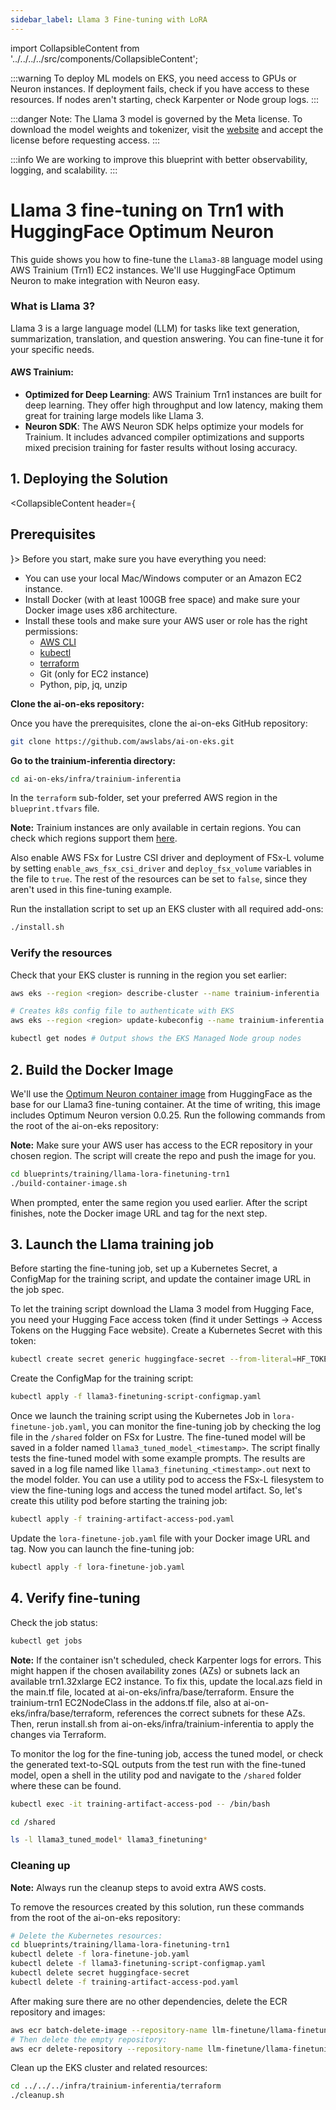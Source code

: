 ```yaml
---
sidebar_label: Llama 3 Fine-tuning with LoRA
---
```

import CollapsibleContent from '../../../../src/components/CollapsibleContent';

:::warning
To deploy ML models on EKS, you need access to GPUs or Neuron instances. If deployment fails, check if you have access to these resources. If nodes aren't starting, check Karpenter or Node group logs.
:::

:::danger
Note: The Llama 3 model is governed by the Meta license. To download the model weights and tokenizer, visit the [website](https://ai.meta.com/) and accept the license before requesting access.
:::

:::info
We are working to improve this blueprint with better observability, logging, and scalability.
:::

# Llama 3 fine-tuning on Trn1 with HuggingFace Optimum Neuron

This guide shows you how to fine-tune the `Llama3-8B` language model using AWS Trainium (Trn1) EC2 instances. We'll use HuggingFace Optimum Neuron to make integration with Neuron easy.

### What is Llama 3?

Llama 3 is a large language model (LLM) for tasks like text generation, summarization, translation, and question answering. You can fine-tune it for your specific needs.

#### AWS Trainium:
- **Optimized for Deep Learning**: AWS Trainium Trn1 instances are built for deep learning. They offer high throughput and low latency, making them great for training large models like Llama 3.
- **Neuron SDK**: The AWS Neuron SDK helps optimize your models for Trainium. It includes advanced compiler optimizations and supports mixed precision training for faster results without losing accuracy.

## 1. Deploying the Solution

<CollapsibleContent header={<h2><span>Prerequisites</span></h2>}>
Before you start, make sure you have everything you need:
- You can use your local Mac/Windows computer or an Amazon EC2 instance.
- Install Docker (with at least 100GB free space) and make sure your Docker image uses x86 architecture.
- Install these tools and make sure your AWS user or role has the right permissions:
  * [AWS CLI](https://docs.aws.amazon.com/cli/latest/userguide/install-cliv2.html)
  * [kubectl](https://Kubernetes.io/docs/tasks/tools/)
  * [terraform](https://learn.hashicorp.com/tutorials/terraform/install-cli)
  * Git (only for EC2 instance)
  * Python, pip, jq, unzip

**Clone the ai-on-eks repository:**

Once you have the prerequisites, clone the ai-on-eks GitHub repository:

```bash
git clone https://github.com/awslabs/ai-on-eks.git
```

**Go to the trainium-inferentia directory:**

```bash
cd ai-on-eks/infra/trainium-inferentia
```

In the `terraform` sub-folder, set your preferred AWS region in the `blueprint.tfvars` file.

**Note:** Trainium instances are only available in certain regions. You can check which regions support them [here](https://repost.aws/articles/ARmXIF-XS3RO27p0Pd1dVZXQ/what-regions-have-aws-inferentia-and-trainium-instances).

Also enable AWS FSx for Lustre CSI driver and deployment of FSx-L volume by setting `enable_aws_fsx_csi_driver` and `deploy_fsx_volume` variables in the file to `true`. The rest of the resources can be set to `false`, since they aren't used in this fine-tuning example.

Run the installation script to set up an EKS cluster with all required add-ons:

```bash
./install.sh
```

### Verify the resources

Check that your EKS cluster is running in the region you set earlier:

```bash
aws eks --region <region> describe-cluster --name trainium-inferentia
```

```bash
# Creates k8s config file to authenticate with EKS
aws eks --region <region> update-kubeconfig --name trainium-inferentia

kubectl get nodes # Output shows the EKS Managed Node group nodes
```

</CollapsibleContent>

## 2. Build the Docker Image

We'll use the [Optimum Neuron container image](https://huggingface.co/docs/optimum-neuron/en/containers) from HuggingFace as the base for our Llama3 fine-tuning container. At the time of writing, this image includes Optimum Neuron version 0.0.25. Run the following commands from the root of the ai-on-eks repository:

**Note:** Make sure your AWS user has access to the ECR repository in your chosen region. The script will create the repo and push the image for you.

```bash
cd blueprints/training/llama-lora-finetuning-trn1
./build-container-image.sh
```
When prompted, enter the same region you used earlier. After the script finishes, note the Docker image URL and tag for the next step.

## 3. Launch the Llama training job

Before starting the fine-tuning job, set up a Kubernetes Secret, a ConfigMap for the training script, and update the container image URL in the job spec.

To let the training script download the Llama 3 model from Hugging Face, you need your Hugging Face access token (find it under Settings → Access Tokens on the Hugging Face website). Create a Kubernetes Secret with this token:

```bash
kubectl create secret generic huggingface-secret --from-literal=HF_TOKEN=<HF_TOKEN>
```

Create the ConfigMap for the training script:

```bash
kubectl apply -f llama3-finetuning-script-configmap.yaml
```

Once we launch the training script using the Kubernetes Job in `lora-finetune-job.yaml`, you can monitor the fine-tuning job by checking the log file in the `/shared` folder on FSx for Lustre. The fine-tuned model will be saved in a folder named `llama3_tuned_model_<timestamp>`. The script finally tests the fine-tuned model with some example prompts. The results are saved in a log file named like `llama3_finetuning_<timestamp>.out` next to the model folder. You can use a utility pod to access the FSx-L filesystem to view the fine-tuning logs and access the tuned model artifact. So, let's create this utility pod before starting the training job:

```bash
kubectl apply -f training-artifact-access-pod.yaml
```

Update the `lora-finetune-job.yaml` file with your Docker image URL and tag. Now you can launch the fine-tuning job:

```bash
kubectl apply -f lora-finetune-job.yaml
```

## 4. Verify fine-tuning

Check the job status:

```bash
kubectl get jobs
```

**Note:** If the container isn't scheduled, check Karpenter logs for errors. This might happen if the chosen availability zones (AZs) or subnets lack an available trn1.32xlarge EC2 instance. To fix this, update the local.azs field in the main.tf file, located at ai-on-eks/infra/base/terraform. Ensure the trainium-trn1 EC2NodeClass in the addons.tf file, also at ai-on-eks/infra/base/terraform, references the correct subnets for these AZs. Then, rerun install.sh from ai-on-eks/infra/trainium-inferentia to apply the changes via Terraform.

To monitor the log for the fine-tuning job, access the tuned model, or check the generated text-to-SQL outputs from the test run with the fine-tuned model, open a shell in the utility pod and navigate to the `/shared`  folder where these can be found.

```bash
kubectl exec -it training-artifact-access-pod -- /bin/bash

cd /shared

ls -l llama3_tuned_model* llama3_finetuning*
```

### Cleaning up

**Note:** Always run the cleanup steps to avoid extra AWS costs.

To remove the resources created by this solution, run these commands from the root of the ai-on-eks repository:

```bash
# Delete the Kubernetes resources:
cd blueprints/training/llama-lora-finetuning-trn1
kubectl delete -f lora-finetune-job.yaml
kubectl delete -f llama3-finetuning-script-configmap.yaml
kubectl delete secret huggingface-secret
kubectl delete -f training-artifact-access-pod.yaml
```

After making sure there are no other dependencies, delete the ECR repository and images:

```bash
aws ecr batch-delete-image --repository-name llm-finetune/llama-finetuning-trn --image-ids imageTag=feature-lora --region $(cat .eks_region)
# Then delete the empty repository:
aws ecr delete-repository --repository-name llm-finetune/llama-finetuning-trn --region $(cat .eks_region)
```

Clean up the EKS cluster and related resources:

```bash
cd ../../../infra/trainium-inferentia/terraform
./cleanup.sh
```
